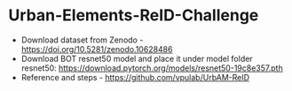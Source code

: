 # Urban-Elements-ReID-Challenge

- Download dataset from Zenodo - https://doi.org/10.5281/zenodo.10628486
- Download BOT resnet50 model and place it under model folder
resnet50: https://download.pytorch.org/models/resnet50-19c8e357.pth
- Reference and steps - https://github.com/vpulab/UrbAM-ReID

